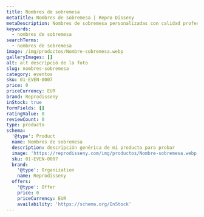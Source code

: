 ```yaml
---
title: Nombres de sobremesa
metaTitle: Nombres de sobremesa | Repro Disseny
metaDescription: Nombres de sobremesa personalizadas con calidad profesional en Cataluña.
keywords:
  - nombres de sobremesa
searchTerms:
  - nombres de sobremesa
image: /img/productos/Nombre-sobremesa.webp
galleryImages: []
alt: alt descripció de la foto
slug: nombres-sobremesa
category: eventos
sku: 01-EVEN-0007
price: 0
priceCurrency: EUR
brand: Reprodisseny
inStock: true
formFields: []
ratingValue: 0
reviewCount: 0
type: producto
schema:
  '@type': Product
  name: Nombres de sobremesa
  description: descripción genérica de mi producto para probar
  image: 'https://reprodisseny.com/img/productos/Nombre-sobremesa.webp'
  sku: 01-EVEN-0007
  brand:
    '@type': Organization
    name: Reprodisseny
  offers:
    '@type': Offer
    price: 0
    priceCurrency: EUR
    availability: 'https://schema.org/InStock'
---
```


